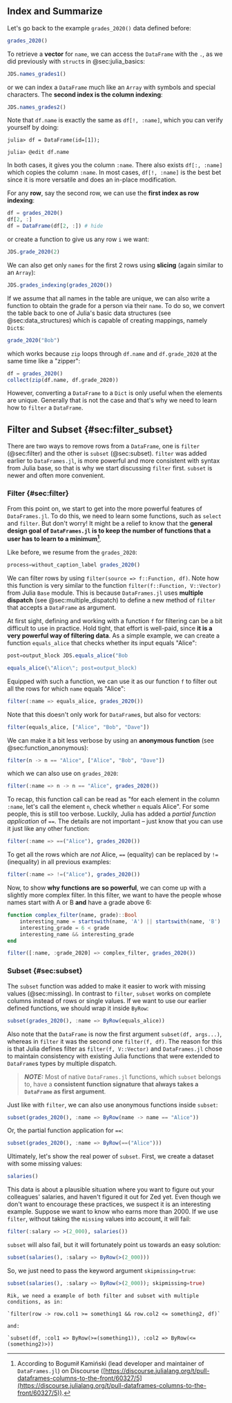 ## Index and Summarize

Let's go back to the example `grades_2020()` data defined before:

```julia (editor=true, logging=false, output=true)
grades_2020()
```
To retrieve a **vector** for `name`, we can access the `DataFrame` with the `.`, as we did previously with `struct`s in @sec:julia_basics:

```julia (editor=true, logging=false, output=true)
JDS.names_grades1()
```
or we can index a `DataFrame` much like an `Array` with symbols and special characters. The **second index is the column indexing**:

```julia (editor=true, logging=false, output=true)
JDS.names_grades2()
```
Note that `df.name` is exactly the same as `df[!, :name]`, which you can verify yourself by doing:

```
julia> df = DataFrame(id=[1]);

julia> @edit df.name
```

In both cases, it gives you the column `:name`. There also exists `df[:, :name]` which copies the column `:name`. In most cases, `df[!, :name]` is the best bet since it is more versatile and does an in-place modification.

For any **row**, say the second row, we can use the **first index as row indexing**:

```julia (editor=true, logging=false, output=true)
df = grades_2020()
df[2, :]
df = DataFrame(df[2, :]) # hide
```
or create a function to give us any row `i` we want:

```julia (editor=true, logging=false, output=true)
JDS.grade_2020(2)
```
We can also get only `names` for the first 2 rows using **slicing** (again similar to an `Array`):

```julia (editor=true, logging=false, output=true)
JDS.grades_indexing(grades_2020())
```
If we assume that all names in the table are unique, we can also write a function to obtain the grade for a person via their `name`. To do so, we convert the table back to one of Julia's basic data structures (see @sec:data_structures) which is capable of creating mappings, namely `Dict`s:

```julia (editor=true, logging=false, output=true)
grade_2020("Bob")
```
which works because `zip` loops through `df.name` and `df.grade_2020` at the same time like a "zipper":

```julia (editor=true, logging=false, output=true)
df = grades_2020()
collect(zip(df.name, df.grade_2020))

```
However, converting a `DataFrame` to a `Dict` is only useful when the elements are unique. Generally that is not the case and that's why we need to learn how to `filter` a `DataFrame`.

## Filter and Subset {#sec:filter_subset}

There are two ways to remove rows from a `DataFrame`, one is `filter` (@sec:filter) and the other is `subset` (@sec:subset). `filter` was added earlier to `DataFrames.jl`, is more powerful and more consistent with syntax from Julia base, so that is why we start discussing `filter` first. `subset` is newer and often more convenient.

### Filter {#sec:filter}

From this point on, we start to get into the more powerful features of `DataFrames.jl`. To do this, we need to learn some functions, such as `select` and `filter`. But don't worry! It might be a relief to know that the **general design goal of `DataFrames.jl` is to keep the number of functions that a user has to learn to a minimum[^verbs]**.

[^verbs]: According to Bogumił Kamiński (lead developer and maintainer of `DataFrames.jl`) on Discourse ([https://discourse.julialang.org/t/pull-dataframes-columns-to-the-front/60327/5](https://discourse.julialang.org/t/pull-dataframes-columns-to-the-front/60327/5)).

Like before, we resume from the `grades_2020`:

```julia (editor=true, logging=false, output=true)
process=without_caption_label grades_2020()
```
We can filter rows by using `filter(source => f::Function, df)`. Note how this function is very similar to the function `filter(f::Function, V::Vector)` from Julia `Base` module. This is because `DataFrames.jl` uses **multiple dispatch** (see @sec:multiple_dispatch) to define a new method of `filter` that accepts a `DataFrame` as argument.

At first sight, defining and working with a function `f` for filtering can be a bit difficult to use in practice. Hold tight, that effort is well-paid, since **it is a very powerful way of filtering data**. As a simple example, we can create a function `equals_alice` that checks whether its input equals "Alice":

```julia (editor=true, logging=false, output=true)
post=output_block JDS.equals_alice("Bob
```
```julia (editor=true, logging=false, output=true)
equals_alice(\"Alice\"; post=output_block)
```
Equipped with such a function, we can use it as our function `f` to filter out all the rows for which `name` equals "Alice":

```julia (editor=true, logging=false, output=true)
filter(:name => equals_alice, grades_2020())
```
Note that this doesn't only work for `DataFrame`s, but also for vectors:

```julia (editor=true, logging=false, output=true)
filter(equals_alice, ["Alice", "Bob", "Dave"])
```
We can make it a bit less verbose by using an **anonymous function** (see @sec:function_anonymous):

```julia (editor=true, logging=false, output=true)
filter(n -> n == "Alice", ["Alice", "Bob", "Dave"])
```
which we can also use on `grades_2020`:

```julia (editor=true, logging=false, output=true)
filter(:name => n -> n == "Alice", grades_2020())
```
To recap, this function call can be read as "for each element in the column `:name`, let's call the element `n`, check whether `n` equals Alice". For some people, this is still too verbose. Luckily, Julia has added a *partial function application* of `==`. The details are not important – just know that you can use it just like any other function:

```julia (editor=true, logging=false, output=true)
filter(:name => ==("Alice"), grades_2020())
```
To get all the rows which are *not* Alice, `==` (equality) can be replaced by `!=` (inequality) in all previous examples:

```julia (editor=true, logging=false, output=true)
filter(:name => !=("Alice"), grades_2020())
```
Now, to show **why functions are so powerful**, we can come up with a slightly more complex filter. In this filter, we want to have the people whose names start with A or B **and** have a grade above 6:

```julia (editor=true, logging=false, output=true)
function complex_filter(name, grade)::Bool
    interesting_name = startswith(name, 'A') || startswith(name, 'B')
    interesting_grade = 6 < grade
    interesting_name && interesting_grade
end

```
```julia (editor=true, logging=false, output=true)
filter([:name, :grade_2020] => complex_filter, grades_2020())
```
### Subset {#sec:subset}

The `subset` function was added to make it easier to work with missing values (@sec:missing). In contrast to `filter`, `subset` works on complete columns instead of rows or single values. If we want to use our earlier defined functions, we should wrap it inside `ByRow`:

```julia (editor=true, logging=false, output=true)
subset(grades_2020(), :name => ByRow(equals_alice))
```
Also note that the `DataFrame` is now the first argument `subset(df, args...)`, whereas in `filter` it was the second one `filter(f, df)`. The reason for this is that Julia defines filter as `filter(f, V::Vector)` and `DataFrames.jl` chose to maintain consistency with existing Julia functions that were extended to `DataFrame`s types by multiple dispatch.

> ***NOTE:*** Most of native `DataFrames.jl` functions, which `subset` belongs to, have a **consistent function signature that always takes a `DataFrame` as first argument**.


Just like with `filter`, we can also use anonymous functions inside `subset`:

```julia (editor=true, logging=false, output=true)
subset(grades_2020(), :name => ByRow(name -> name == "Alice"))
```
Or, the partial function application for `==`:

```julia (editor=true, logging=false, output=true)
subset(grades_2020(), :name => ByRow(==("Alice")))
```
Ultimately, let's show the real power of `subset`. First, we create a dataset with some missing values:

```julia (editor=true, logging=false, output=true)
salaries()
```
This data is about a plausible situation where you want to figure out your colleagues' salaries, and haven't figured it out for Zed yet. Even though we don't want to encourage these practices, we suspect it is an interesting example. Suppose we want to know who earns more than 2000. If we use `filter`, without taking the `missing` values into account, it will fail:

```julia (editor=true, logging=false, output=true)
filter(:salary => >(2_000), salaries())
```
`subset` will also fail, but it will fortunately point us towards an easy solution:

```julia (editor=true, logging=false, output=true)
subset(salaries(), :salary => ByRow(>(2_000)))
```
So, we just need to pass the keyword argument `skipmissing=true`:

```julia (editor=true, logging=false, output=true)
subset(salaries(), :salary => ByRow(>(2_000)); skipmissing=true)
```
```{=comment}
Rik, we need a example of both filter and subset with multiple conditions, as in:

`filter(row -> row.col1 >= something1 && row.col2 <= something2, df)`

and:

`subset(df, :col1 => ByRow(>=(something1)), :col2 => ByRow(<=(something2)>))
```

